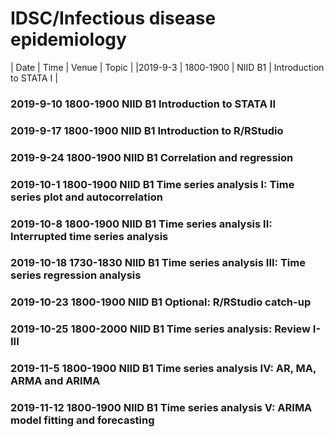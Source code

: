 # IDSC/Infectious disease epidemiology 

| Date | Time | Venue | Topic |
|2019-9-3	| 1800-1900	| NIID B1	| Introduction to STATA I |

### 2019-9-10 1800-1900	NIID B1	Introduction to STATA II 

### 2019-9-17 1800-1900	NIID B1	Introduction to R/RStudio 

### 2019-9-24 1800-1900	NIID B1	Correlation and regression 

### 2019-10-1 1800-1900	NIID B1	Time series analysis I: Time series plot and autocorrelation 

### 2019-10-8 1800-1900	NIID B1	Time series analysis II: Interrupted time series analysis 

### 2019-10-18 1730-1830 NIID B1	Time series analysis III: Time series regression analysis 

### 2019-10-23 1800-1900 NIID B1	Optional: R/RStudio catch-up 

### 2019-10-25 1800-2000 NIID B1	Time series analysis: Review I-III 

### 2019-11-5 1800-1900	NIID B1	Time series analysis IV: AR, MA, ARMA and ARIMA 

### 2019-11-12 1800-1900 NIID B1	Time series analysis V: ARIMA model fitting and forecasting 
